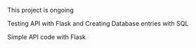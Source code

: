 This project is ongoing

Testing API with Flask and Creating Database entries with SQL

Simple API code with Flask

